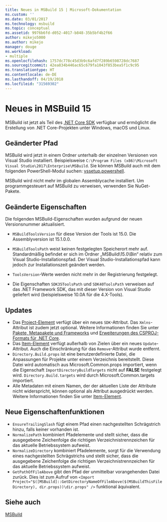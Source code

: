 ```yaml
---
title: Neues in MSBuild 15 | Microsoft-Dokumentation
ms.custom: ''
ms.date: 03/01/2017
ms.technology: msbuild
ms.topic: conceptual
ms.assetid: 9976b6fd-d052-4017-b848-35b5bf4b2f66
author: mikejo5000
ms.author: mikejo
manager: douge
ms.workload:
- multiple
ms.openlocfilehash: 1757dc778c45d3b9c6afd7f289b6598728dc7687
ms.sourcegitcommit: 42ea834b446ac65c679fa1043f853bea5f1c9c95
ms.translationtype: HT
ms.contentlocale: de-DE
ms.lasthandoff: 04/19/2018
ms.locfileid: "31569302"
---
```

# <a name="whats-new-in-msbuild-15"></a>Neues in MSBuild 15
MSBuild ist jetzt als Teil des [.NET Core SDK](https://www.microsoft.com/net/download/core) verfügbar und ermöglicht die Erstellung von .NET Core-Projekten unter Windows, macOS und Linux.  

## <a name="changed-path"></a>Geänderter Pfad
 MSBuild wird jetzt in einem Ordner unterhalb der einzelnen Versionen von Visual Studio installiert. Beispielsweise `C:\Program Files (x86)\Microsoft Visual Studio\2017\Enterprise\MSBuild`. Sie können MSBuild auch mit dem folgenden PowerShell-Modul suchen: [vssetup.powershell](https://github.com/Microsoft/vssetup.powershell).

 MSBuild wird nicht mehr im globalen Assemblycache installiert. Um programmgesteuert auf MSBuild zu verweisen, verwenden Sie NuGet-Pakete.

## <a name="changed-properties"></a>Geänderte Eigenschaften  
 Die folgenden MSBuild-Eigenschaften wurden aufgrund der neuen Versionsnummer aktualisiert.  

-   `MSBuildToolsVersion` für diese Version der Tools ist 15.0. Die Assemblyversion ist 15.1.0.0.

-   `MSBuildToolsPath` weist keinen festgelegten Speicherort mehr auf. Standardmäßig befindet er sich im Ordner „MSBuild\15.0\Bin“ relativ zum Visual Studio-Installationspfad. Der Visual Studio-Installationspfad kann jedoch zur Installationszeit geändert werden.

-   `ToolsVersion`-Werte werden nicht mehr in der Registrierung festgelegt.  

-   Die Eigenschaften `SDK35ToolsPath` und `SDK40ToolsPath` verweisen auf das .NET Framework SDK, das mit dieser Version von Visual Studio geliefert wird (beispielsweise 10.0A für die 4.X-Tools).  

## <a name="updates"></a>Updates
- Das [Project-Element](../msbuild/project-element-msbuild.md) verfügt über ein neues `SDK`-Attribut. Das `Xmlns`-Attribut ist zudem jetzt optional. Weitere Informationen finden Sie unter [Pakete, Metapakete und Frameworks](/dotnet/core/packages) und [Erweiterungen des CSPROJ-Formats für .NET Core](/dotnet/core/tools/csproj).
- Das [Item-Element](../msbuild/item-element-msbuild.md) verfügt außerhalb von Zielen über ein neues `Update`-Attribut. Auch die Einschränkung für das `Remove`-Attribut wurde entfernt.
- `Directory.Build.props` ist eine benutzerdefinierte Datei, die Anpassungen für Projekte unter einem Verzeichnis bereitstellt. Diese Datei wird automatisch aus Microsoft.Common.props importiert, wenn die Eigenschaft `ImportDirectoryBuildTargets` nicht auf **FALSE** festgelegt wird. `Directory.Build.targets` wird durch Microsoft.Common.targets importiert.
- Alle Metadaten mit einem Namen, der der aktuellen Liste der Attribute nicht widerspricht, können optional als Attribut ausgedrückt werden. Weitere Informationen finden Sie unter [Item-Element](../msbuild/item-element-msbuild.md).

## <a name="new-property-functions"></a>Neue Eigenschaftenfunktionen

- `EnsureTrailingSlash` fügt einem Pfad einen nachgestellten Schrägstrich hinzu, falls keiner vorhanden ist.
- `NormalizePath` kombiniert Pfadelemente und stellt sicher, dass die ausgegebene Zeichenfolge die richtigen Verzeichnistrennzeichen für das aktuelle Betriebssystem aufweist.
- `NormalizeDirectory` kombiniert Pfadelemente, sorgt für die Verwendung eines nachgestellten Schrägstrichs und stellt sicher, dass die ausgegebene Zeichenfolge die richtigen Verzeichnistrennzeichen für das aktuelle Betriebssystem aufweist.
- `GetPathOfFileAbove` gibt den Pfad der unmittelbar vorangehenden Datei zurück. Dies ist zum Aufruf von `<Import Project="$([MSBuild]::GetDirectoryNameOfFileAbove($(MSBuildThisFileDirectory), dir.props))\dir.props" />` funktional äquivalent.

## <a name="see-also"></a>Siehe auch
[MSBuild](../msbuild/msbuild.md)
